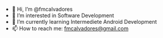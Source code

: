 - 👋 Hi, I’m @fmcalvadores
- 👀 I’m interested in Software Development
- 🌱 I’m currently learning Intermediete Android Development
- 📫 How to reach me: fmcalvadores@gmail.com

<!---
fmcalvadores/fmcalvadores is a ✨ special ✨ repository because its `README.md` (this file) appears on your GitHub profile.
You can click the Preview link to take a look at your changes.
--->
